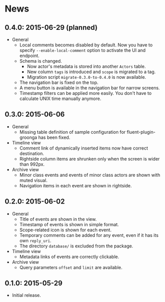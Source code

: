 # News

## 0.4.0: 2015-06-29 (planned)

 * General
   * Local comments becomes disabled by default.
     Now you have to specify `--enable-local-comment` option to activate the UI and endpoint.
   * Schema is changed.
     * Now actor's metadata is stored into another `Actors` table.
     * New column `tags` is introduced and `scope` is migrated to a tag.
     * Migration script `migrate-0.3.0-to-0.4.0` is now available.
   * The navigation bar is fixed on the top.
   * A menu button is available in the navigation bar for narrow screens.
   * Timestamp filters can be applied more easily.
     You don't have to calculate UNIX time manually anymore.

## 0.3.0: 2015-06-06

 * General
   * Missing table definition of sample configuration for fluent-plugin-groonga has been fixed.
 * Timeline view
   * Comment link of dynamically inserted items now have correct destination.
   * Rightside column items are shrunken only when the screen is wider than 992px.
 * Archive view
   * Minor class events and events of minor class actors are shown with muted visual.
   * Navigation items in each event are shown in rightside.

## 0.2.0: 2015-06-02

 * General
   * Title of events are shown in the view.
   * Timestamp of events is shown in simple format.
   * Scope-related icon is shown for each event.
   * Temporary comments can be added for any event, even if it has its own `reply_uri`.
   * The directory `database/` is excluded from the package.
 * Timeline view
   * Metadata links of events are correctly clickable.
 * Archive view
   * Query parameters `offset` and `limit` are available.

## 0.1.0: 2015-05-29

 * Initial release.
